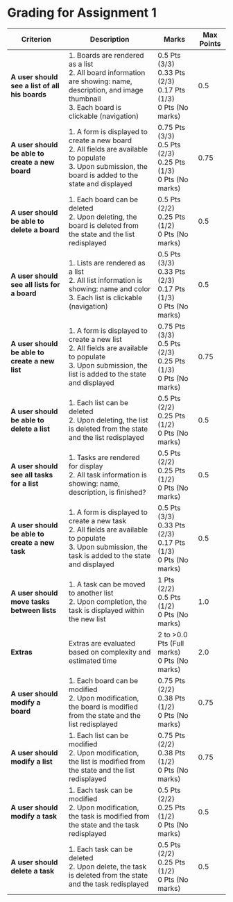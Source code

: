 # Grading for Assignment 1
| **Criterion**                                   | **Description**                                                                                                                                               | **Marks**                                                                      | **Max Points**|
|-------------------------------------------------|---------------------------------------------------------------------------------------------------------------------------------------------------------------|--------------------------------------------------------------------------------|---------------|
| **A user should see a list of all his boards**  | 1. Boards are rendered as a list<br>2. All board information are showing: name, description, and image thumbnail<br>3. Each board is clickable (navigation)   | 0.5 Pts (3/3)<br>0.33 Pts (2/3)<br>0.17 Pts (1/3)<br>0 Pts (No marks)          | 0.5           |
| **A user should be able to create a new board** | 1. A form is displayed to create a new board<br>2. All fields are available to populate<br>3. Upon submission, the board is added to the state and displayed  | 0.75 Pts (3/3)<br>0.5 Pts (2/3)<br>0.25 Pts (1/3)<br>0 Pts (No marks)          | 0.75          |
| **A user should be able to delete a board**     | 1. Each board can be deleted<br>2. Upon deleting, the board is deleted from the state and the list redisplayed                                                | 0.5 Pts (2/2)<br>0.25 Pts (1/2)<br>0 Pts (No marks)                            | 0.5           |
| **A user should see all lists for a board**     | 1. Lists are rendered as a list<br>2. All list information is showing: name and color<br>3. Each list is clickable (navigation)                               | 0.5 Pts (3/3)<br>0.33 Pts (2/3)<br>0.17 Pts (1/3)<br>0 Pts (No marks)          | 0.5           |
| **A user should be able to create a new list**  | 1. A form is displayed to create a new list<br>2. All fields are available to populate<br>3. Upon submission, the list is added to the state and displayed    | 0.75 Pts (3/3)<br>0.5 Pts (2/3)<br>0.25 Pts (1/3)<br>0 Pts (No marks)          | 0.75          |
| **A user should be able to delete a list**      | 1. Each list can be deleted<br>2. Upon deleting, the list is deleted from the state and the list redisplayed                                                  | 0.5 Pts (2/2)<br>0.25 Pts (1/2)<br>0 Pts (No marks)                            | 0.5           |
| **A user should see all tasks for a list**      | 1. Tasks are rendered for display<br>2. All task information is showing: name, description, is finished?                                                      | 0.5 Pts (2/2)<br>0.25 Pts (1/2)<br>0 Pts (No marks)                            | 0.5           |
| **A user should be able to create a new task**  | 1. A form is displayed to create a new task<br>2. All fields are available to populate<br>3. Upon submission, the task is added to the state and displayed    | 0.5 Pts (3/3)<br>0.33 Pts (2/3)<br>0.17 Pts (1/3)<br>0 Pts (No marks)          | 0.5           |
| **A user should move tasks between lists**      | 1. A task can be moved to another list<br>2. Upon completion, the task is displayed within the new list                                                       | 1 Pts (2/2)<br>0.5 Pts (1/2)<br>0 Pts (No marks)                               | 1.0           |
| **Extras**                                      | Extras are evaluated based on complexity and estimated time                                                                                                   | 2 to >0.0 Pts (Full marks)<br>0 Pts (No marks)                                 | 2.0           |
| **A user should modify a board**                | 1. Each board can be modified<br>2. Upon modification, the board is modified from the state and the list redisplayed                                          | 0.75 Pts (2/2)<br>0.38 Pts (1/2)<br>0 Pts (No marks)                           | 0.75          |
| **A user should modify a list**                 | 1. Each list can be modified<br>2. Upon modification, the list is modified from the state and the list redisplayed                                            | 0.75 Pts (2/2)<br>0.38 Pts (1/2)<br>0 Pts (No marks)                           | 0.75          |
| **A user should modify a task**                 | 1. Each task can be modified<br>2. Upon modification, the task is modified from the state and the task redisplayed                                            | 0.5 Pts (2/2)<br>0.25 Pts (1/2)<br>0 Pts (No marks)                            | 0.5           |
| **A user should delete a task**                 | 1. Each task can be deleted<br>2. Upon delete, the task is deleted from the state and the task redisplayed                                                    | 0.5 Pts (2/2)<br>0.25 Pts (1/2)<br>0 Pts (No marks)                            | 0.5           |

